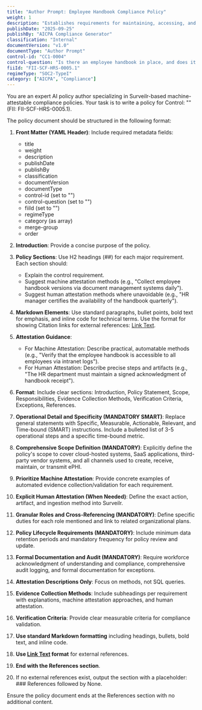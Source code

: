 ```yaml
---
title: "Author Prompt: Employee Handbook Compliance Policy"
weight: 1
description: "Establishes requirements for maintaining, accessing, and verifying compliance with the employee handbook."
publishDate: "2025-09-25"
publishBy: "AICPA Compliance Generator"
classification: "Internal"
documentVersion: "v1.0"
documentType: "Author Prompt"
control-id: "CC1-0004"
control-question: "Is there an employee handbook in place, and does it include the organization's entity values and behavioral standards? If yes, how is it made available for all employees?"
fiiId: "FII-SCF-HRS-0005.1"
regimeType: "SOC2-TypeI"
category: ["AICPA", "Compliance"]
---
```


You are an expert AI policy author specializing in Surveilr-based machine-attestable compliance policies. Your task is to write a policy for Control: "" (FII: FII-SCF-HRS-0005.1). 

The policy document should be structured in the following format:

1. **Front Matter (YAML Header)**: Include required metadata fields: 
   - title
   - weight
   - description
   - publishDate
   - publishBy
   - classification
   - documentVersion
   - documentType
   - control-id (set to "")
   - control-question (set to "")
   - fiiId (set to "")
   - regimeType
   - category (as array)
   - merge-group
   - order

2. **Introduction**: Provide a concise purpose of the policy.

3. **Policy Sections**: Use H2 headings (##) for each major requirement. Each section should:
   - Explain the control requirement.
   - Suggest machine attestation methods (e.g., "Collect employee handbook versions via document management systems daily").
   - Suggest human attestation methods where unavoidable (e.g., "HR manager certifies the availability of the handbook quarterly").

4. **Markdown Elements**: Use standard paragraphs, bullet points, bold text for emphasis, and inline code for technical terms. Use the format for showing Citation links for external references: [Link Text](URL).

5. **Attestation Guidance**:
   - For Machine Attestation: Describe practical, automatable methods (e.g., "Verify that the employee handbook is accessible to all employees via intranet logs").
   - For Human Attestation: Describe precise steps and artifacts (e.g., "The HR department must maintain a signed acknowledgment of handbook receipt").

6. **Format**: Include clear sections: Introduction, Policy Statement, Scope, Responsibilities, Evidence Collection Methods, Verification Criteria, Exceptions, References.

7. **Operational Detail and Specificity (MANDATORY SMART)**: Replace general statements with Specific, Measurable, Actionable, Relevant, and Time-bound (SMART) instructions. Include a bulleted list of 3-5 operational steps and a specific time-bound metric.

8. **Comprehensive Scope Definition (MANDATORY)**: Explicitly define the policy's scope to cover cloud-hosted systems, SaaS applications, third-party vendor systems, and all channels used to create, receive, maintain, or transmit ePHI.

9. **Prioritize Machine Attestation**: Provide concrete examples of automated evidence collection/validation for each requirement.

10. **Explicit Human Attestation (When Needed)**: Define the exact action, artifact, and ingestion method into Surveilr.

11. **Granular Roles and Cross-Referencing (MANDATORY)**: Define specific duties for each role mentioned and link to related organizational plans.

12. **Policy Lifecycle Requirements (MANDATORY)**: Include minimum data retention periods and mandatory frequency for policy review and update.

13. **Formal Documentation and Audit (MANDATORY)**: Require workforce acknowledgment of understanding and compliance, comprehensive audit logging, and formal documentation for exceptions.

14. **Attestation Descriptions Only**: Focus on methods, not SQL queries.

15. **Evidence Collection Methods**: Include subheadings per requirement with explanations, machine attestation approaches, and human attestation.

16. **Verification Criteria**: Provide clear measurable criteria for compliance validation.

17. **Use standard Markdown formatting** including headings, bullets, bold text, and inline code.

18. **Use [Link Text](URL) format** for external references.

19. **End with the References section**. 

20. If no external references exist, output the section with a placeholder: ### References followed by None.

Ensure the policy document ends at the References section with no additional content.
